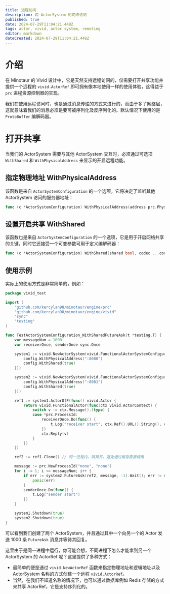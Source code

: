 ```yaml
---
title: 远程访问
description: 跨 ActorSystem 的网络访问
published: true
date: 2024-07-29T11:04:21.448Z
tags: actor, vivid, actor system, remoting
editor: markdown
dateCreated: 2024-07-29T11:04:21.448Z
---
```


# 介绍

在 Minotaur 的 Vivid 设计中，它是天然支持远程访问的，仅需要打开共享功能并提供一个远程的 `vivid.ActorRef` 即可拥有像本地使用一样的使用体验，这得益于 `prc` 进程资源控制器的实现。

我们在使用远程访问时，也是通过消息传递的方式来进行的，而由于多了网络层，这就意味着我们的消息必须是要可被序列化及反序列化的。默认情况下使用的是 `ProtoBuffer` 编解码器。

# 打开共享

当我们的 ActorSystem 需要与其他 ActorSystem 交互时，必须通过可选项 `WithShared` 和 `WithPhysicalAddress` 来显示的开启远程功能。

## 指定物理地址 WithPhysicalAddress

该函数是来自 `ActorSystemConfiguration` 的一个选项，它将决定了监听其他 ActorSystem 访问的服务器地址：

```go
func (c *ActorSystemConfiguration) WithPhysicalAddress(address prc.PhysicalAddress) *ActorSystemConfiguration 
```

## 设置开启共享 WithShared

该函数也是来自 `ActorSystemConfiguration` 的一个选项，它是用于开启网络共享的关键，同时它还接受一个可变参数可用于定义编解码器：

```go
func (c *ActorSystemConfiguration) WithShared(shared bool, codec ...codec.Codec) *ActorSystemConfiguration
```

## 使用示例

实际上的使用方式是非常简单的，例如：

```go
package vivid_test

import (
	"github.com/kercylan98/minotaur/engine/prc"
	"github.com/kercylan98/minotaur/engine/vivid"
	"sync"
	"testing"
)

func TestActorSystemConfiguration_WithSharedFutureAsk(t *testing.T) {
	var messageNum = 1000
	var receiverOnce, senderOnce sync.Once

	system1 := vivid.NewActorSystem(vivid.FunctionalActorSystemConfigurator(func(config *vivid.ActorSystemConfiguration) {
		config.WithPhysicalAddress(":8080")
		config.WithShared(true)
	}))

	system2 := vivid.NewActorSystem(vivid.FunctionalActorSystemConfigurator(func(config *vivid.ActorSystemConfiguration) {
		config.WithPhysicalAddress(":8081")
		config.WithShared(true)
	}))

	ref1 := system1.ActorOfF(func() vivid.Actor {
		return vivid.FunctionalActor(func(ctx vivid.ActorContext) {
			switch v := ctx.Message().(type) {
			case *prc.ProcessId:
				receiverOnce.Do(func() {
					t.Log("receiver start", ctx.Ref().URL().String(), ctx.Sender().URL().String())
				})
				ctx.Reply(v)
			}
		})
	})

	ref2 := ref1.Clone() // 同一进程内，隔离开，避免通过缓存直接调用

	message := prc.NewProcessId("none", "none")
	for i := 1; i <= messageNum; i++ {
		if err := system2.FutureAsk(ref2, message, -1).Wait(); err != nil {
			panic(err)
		}
		senderOnce.Do(func() {
			t.Log("sender start")
		})
	}

	system1.Shutdown(true)
	system2.Shutdown(true)
}
```

可以看到我们创建了两个 ActorSystem，并且通过其中一个向另一个的 Actor 发送 1000 条 `FutureAsk` 消息并等待其回复。

这里由于是同一进程中运行，你可能会想，不同进程下怎么才能拿到另一个 ActorSystem 的 ActorRef 呢？这里提供了多种方式：
 - 最简单的便是通过 `vivid.NewActorRef` 函数来指定物理地址和逻辑地址以及 ActorSystem 名称的方式创建一个远程 `vivid.ActorRef`。
 - 当然，在我们不知道名称的情况下，也可以通过数据库例如 Redis 存储的方式来共享 ActorRef，它是支持序列化的。
